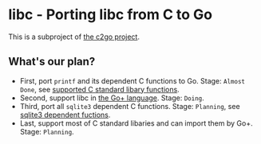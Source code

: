 libc - Porting libc from C to Go
======

This is a subproject of [the c2go project](https://github.com/goplus/c2go).

## What's our plan?

- First, port `printf` and its dependent C functions to Go. Stage: `Almost Done`, see [supported C standard libary functions](https://github.com/goplus/libc/blob/musl-go/c2go.pub).
- Second, support libc in [the Go+ language](https://github.com/goplus/gop). Stage: `Doing`.
- Third, port all `sqlite3` dependent C functions. Stage: `Planning`, see [sqlite3 dependent fuctions](https://github.com/goplus/sqlite/blob/main/c2go_autogen.go).
- Last, support most of C standard libaries and can import them by Go+. Stage: `Planning`.

